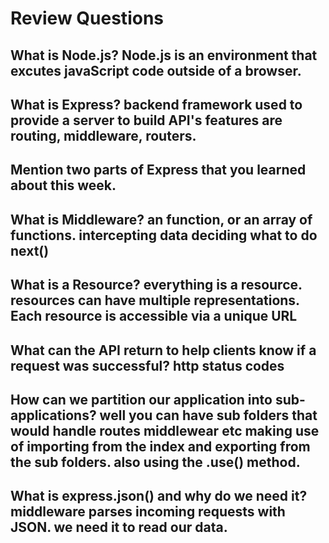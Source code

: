 # Review Questions

## What is Node.js? Node.js is an environment that excutes javaScript code outside of a browser. 

## What is Express? backend framework used to provide a server to build API's features are routing, middleware, routers. 

## Mention two parts of Express that you learned about this week.

## What is Middleware? an function, or an array of functions. intercepting data deciding what to do next()

## What is a Resource? everything is a resource. resources can have multiple representations. Each resource is accessible via a unique URL

## What can the API return to help clients know if a request was successful? http status codes

## How can we partition our application into sub-applications? well you can have sub folders that would handle routes middlewear etc  making use of importing from the index  and exporting from the sub folders.  also using the  .use() method. 

## What is express.json() and why do we need it?  middleware parses incoming requests with JSON. we need it to read our data. 

